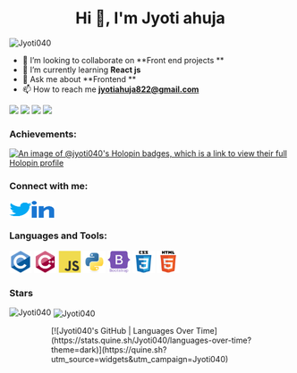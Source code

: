 <h1 align="center">Hi 👋, I'm Jyoti ahuja</h1>
<p align="left"> <img src="https://komarev.com/ghpvc/?username=Jyoti040&label=Profile%20views&color=0e75b6&style=flat" alt="Jyoti040" /> </p>




- 👯 I’m looking to collaborate on **Front end projects **
- 🌱 I’m currently learning **React js**
- 💬 Ask me about **Frontend **
- 📫 How to reach me **jyotiahuja822@gmail.com**

<div> <a href="https://twitter.com/https://twitter.com/_jyoti040_?t=zd2q6dSMMgp-VBda0adwfQ&s=09" target="_blank"><img src="https://img.shields.io/badge/Twitter-1DA1F2?style=for-the-badge&logo=twitter&logoColor=white" target="_blank"></a>
<a href="https://www.linkedin.com/in/https://www.linkedin.com/in/jyoti-ahuja-331228248?utm_source=share&utm_campaign=share_via&utm_content=profile&utm_medium=android_app" target="_blank"><img src="https://img.shields.io/badge/LinkedIn-0077B5?style=for-the-badge&logo=linkedin&logoColor=white" target="_blank"></a>
<a href="https://github.com/Jyoti040" target="_blank"><img src="https://img.shields.io/badge/GitHub-100000?style=for-the-badge&logo=github&logoColor=white" target="_blank"></a>
<a href = "mailto:jyotiahuja822@gmail.com"><img src="https://img.shields.io/badge/-Gmail-%23333?style=for-the-badge&logo=gmail&logoColor=white" target="_blank"></a>

  <h3 align="left">Achievements:</h3>

[![An image of @jyoti040's Holopin badges, which is a link to view their full Holopin profile](https://holopin.me/jyoti040)](https://holopin.io/@jyoti040)
<br>

</div><h3 align="left">Connect with me:</h3>
<p align="left">
<a href="https://twitter.com/https://twitter.com/_jyoti040_?t=zd2q6dSMMgp-VBda0adwfQ&s=09" target="blank"><img align="center" src="https://raw.githubusercontent.com/teamedwardforever/Readme-Generator/71f25dd8b98329b168142a6b782a107b75eab178/svg/Social/twitter.svg" alt="https://twitter.com/_jyoti040_?t=zd2q6dSMMgp-VBda0adwfQ&s=09" height="30" width="40" /></a><a href="https://linkedin.com/in/https://www.linkedin.com/in/jyoti-ahuja-331228248?utm_source=share&utm_campaign=share_via&utm_content=profile&utm_medium=android_app" target="blank"><img align="center" src="https://raw.githubusercontent.com/teamedwardforever/Readme-Generator/71f25dd8b98329b168142a6b782a107b75eab178/svg/Social/linked-in-alt.svg" alt="https://www.linkedin.com/in/jyoti-ahuja-331228248?utm_source=share&utm_campaign=share_via&utm_content=profile&utm_medium=android_app" height="30" width="40" /></a></p>

<h3 align="left">Languages and Tools:</h3>
<p align="left">
<img src="https://raw.githubusercontent.com/teamedwardforever/Readme-Generator/71f25dd8b98329b168142a6b782a107b75eab178/svg/Skills/Languages/c-original.svg" alt="C" width="40" height="40"/>
<img src="https://raw.githubusercontent.com/teamedwardforever/Readme-Generator/71f25dd8b98329b168142a6b782a107b75eab178/svg/Skills/Languages/cplusplus-original.svg" alt="CPP" width="40" height="40"/>
<img src="https://raw.githubusercontent.com/teamedwardforever/Readme-Generator/71f25dd8b98329b168142a6b782a107b75eab178/svg/Skills/Languages/javascript-original.svg" alt="Javascript" width="40" height="40"/>
<img src="https://raw.githubusercontent.com/teamedwardforever/Readme-Generator/71f25dd8b98329b168142a6b782a107b75eab178/svg/Skills/Languages/python-original.svg" alt="Python" width="40" height="40"/>
<img src="https://raw.githubusercontent.com/teamedwardforever/Readme-Generator/71f25dd8b98329b168142a6b782a107b75eab178/svg/Skills/Frontend/bootstrap-plain-wordmark.svg" alt="Bootstrap" width="40" height="40"/>
<img src="https://raw.githubusercontent.com/teamedwardforever/Readme-Generator/71f25dd8b98329b168142a6b782a107b75eab178/svg/Skills/Frontend/css3-original-wordmark.svg" alt="Css" width="40" height="40"/>
<img src="https://raw.githubusercontent.com/teamedwardforever/Readme-Generator/71f25dd8b98329b168142a6b782a107b75eab178/svg/Skills/Frontend/html5-original-wordmark.svg" alt="HTML" width="40" height="40"/>
</p>

<h3 align="left">Stars</h3>
<img align="left" height="180em" src="https://github-readme-stats.vercel.app/api/top-langs/?username=Jyoti040&layout=compact&theme=" alt=Jyoti040 />

<p>&nbsp;<img align="center" height="180em" src="https://github-readme-stats.vercel.app/api?username=Jyoti040&show_icons=true&locale=en&theme=" alt="Jyoti040" /></p>
[![Jyoti040's GitHub | Languages Over Time](https://stats.quine.sh/Jyoti040/languages-over-time?theme=dark)](https://quine.sh?utm_source=widgets&utm_campaign=Jyoti040)
